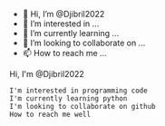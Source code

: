 - 👋 Hi, I’m @Djibril2022
- 👀 I’m interested in ...
- 🌱 I’m currently learning ...
- 💞️ I’m looking to collaborate on ...
- 📫 How to reach me ...

<!---
Djibril2022/Djibril2022 is a ✨ special ✨ repository because its `README.md` (this file) appears on your GitHub profile.
You can click the Preview link to take a look at your changes.
--->Hi, I'm @Djibril2022
    I'm interested in programming code
    I'm currently learning python
    I'm looking to collaborate on github
    How to reach me well

